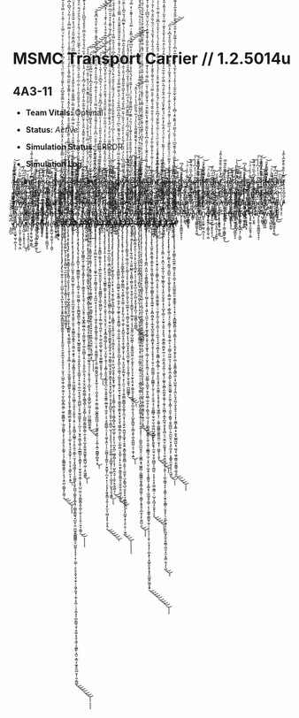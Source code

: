 # MSMC Transport Carrier // 1.2.5014u

## 4A3-11

- **Team Vitals:** Optimal
- **Status:** *Active*
- **Simulation Status:** ERROR

- **Simulation Log**

I̴̡̡͓̞͈̲̦͈̾͆̅̔̈́̾ ̶̢͖͈̰̦͇͔̣̦̳̀̽̿̈̿̅̓̆̆̕͘͜͝c̶͓̘͔͍̯͎̣̺̏̿̋̀̈͗͝a̴͇̱̜̗͆͂̅̈́͆̓̏͘̚ṇ̶̠̫̆̾̓t̸̨̨͍͙̪̘̼͔͔͉̥̿̓͛̄̑͋̎̐͊͂̔̎̄̉ ̷̼͖͍̠̮̗̫̘͑̒͐̏͜͝l̷͓̞̞͓̫̘̑̈̓̎͌̏̑͌̿ȯ̴̞̅̎̔͗̄̚̚͝s̷̮̰̻͕͑̒̍́̏͜ę̵͈̺̻͓̯̜̥̺̪̲͚̩̘̈́̑̿͊͊̈̈́̓͜͝ ̷̪̺̈͊̊̎̽m̶͖̽̔̎͗̿̾́͆͘ÿ̷̛̛̹́͂̇̎̒͑̈́̇̚͝͠s̶̨̙͚̩͉̗̦̥͍̮͙̜̝͙͖͐́͆̔̅̏̈́͊̎̊ę̵̛͖̠͈̪̮̦̌̑̈́̇̓̓͆̓̓̀́̚͠ͅl̷̨͓̼̭̩͍͇̻̭̞̯͎͑͌̅̏͐̌͂̿̄̐͝f̸̖̐̅̍̒̄I̴̡̡͓̞͈̲̦͈̾͆̅̔̈́̾ ̶̢͖͈̰̦͇͔̣̦̳̀̽̿̈̿̅̓̆̆̕͘͜͝c̶͓̘͔͍̯͎̣̺̏̿̋̀̈͗͝a̴͇̱̜̗͆͂̅̈́͆̓̏͘̚ṇ̶̠̫̆̾̓t̸̨̨͍͙̪̘̼͔͔͉̥̿̓͛̄̑͋̎̐͊͂̔̎̄̉ ̷̼͖͍̠̮̗̫̘͑̒͐̏͜͝l̷͓̞̞͓̫̘̑̈̓̎͌̏̑͌̿ȯ̴̞̅̎̔͗̄̚̚͝s̷̮̰̻͕͑̒̍́̏͜ę̵͈̺̻͓̯̜̥̺̪̲͚̩̘̈́̑̿͊͊̈̈́̓͜͝ ̷̪̺̈͊̊̎̽m̶͖̽̔̎͗̿̾́͆͘ÿ̷̛̛̹́͂̇̎̒͑̈́̇̚͝͠s̶̨̙͚̩͉̗̦̥͍̮͙̜̝͙͖͐́͆̔̅̏̈́͊̎̊ę̵̛͖̠͈̪̮̦̌̑̈́̇̓̓͆̓̓̀́̚͠ͅl̷̨͓̼̭̩͍͇̻̭̞̯͎͑͌̅̏͐̌͂̿̄̐͝f̸̖̐̅̍̒̄I̴̡̡͓̞͈̲̦͈̾͆̅̔̈́̾ ̶̢͖͈̰̦͇͔̣̦̳̀̽̿̈̿̅̓̆̆̕͘͜͝c̶͓̘͔͍̯͎̣̺̏̿̋̀̈͗͝a̴͇̱̜̗͆͂̅̈́͆̓̏͘̚ṇ̶̠̫̆̾̓t̸̨̨͍͙̪̘̼͔͔͉̥̿̓͛̄̑͋̎̐͊͂̔̎̄̉ ̷̼͖͍̠̮̗̫̘͑̒͐̏͜͝l̷͓̞̞͓̫̘̑̈̓̎͌̏̑͌̿ȯ̴̞̅̎̔͗̄̚̚͝s̷̮̰̻͕͑̒̍́̏͜ę̵͈̺̻͓̯̜̥̺̪̲͚̩̘̈́̑̿͊͊̈̈́̓͜͝ ̷̪̺̈͊̊̎̽m̶͖̽̔̎͗̿̾́͆͘ÿ̷̛̛̹́͂̇̎̒͑̈́̇̚͝͠s̶̨̙͚̩͉̗̦̥͍̮͙̜̝͙͖͐́͆̔̅̏̈́͊̎̊ę̵̛͖̠͈̪̮̦̌̑̈́̇̓̓͆̓̓̀́̚͠ͅl̷̨͓̼̭̩͍͇̻̭̞̯͎͑͌̅̏͐̌͂̿̄̐͝f̸̖̐̅̍̒̄I̴̡̡͓̞͈̲̦͈̾͆̅̔̈́̾ ̶̢͖͈̰̦͇͔̣̦̳̀̽̿̈̿̅̓̆̆̕͘͜͝c̶͓̘͔͍̯͎̣̺̏̿̋̀̈͗͝a̴͇̱̜̗͆͂̅̈́͆̓̏͘̚ṇ̶̠̫̆̾̓t̸̨̨͍͙̪̘̼͔͔͉̥̿̓͛̄̑͋̎̐͊͂̔̎̄̉ ̷̼͖͍̠̮̗̫̘͑̒͐̏͜͝l̷͓̞̞͓̫̘̑̈̓̎͌̏̑͌̿ȯ̴̞̅̎̔͗̄̚̚͝s̷̮̰̻͕͑̒̍́̏͜ę̵͈̺̻͓̯̜̥̺̪̲͚̩̘̈́̑̿͊͊̈̈́̓͜͝ ̷̪̺̈͊̊̎̽m̶͖̽̔̎͗̿̾́͆͘ÿ̷̛̛̹́͂̇̎̒͑̈́̇̚͝͠s̶̨̙͚̩͉̗̦̥͍̮͙̜̝͙͖͐́͆̔̅̏̈́͊̎̊ę̵̛͖̠͈̪̮̦̌̑̈́̇̓̓͆̓̓̀́̚͠ͅl̷̨͓̼̭̩͍͇̻̭̞̯͎͑͌̅̏͐̌͂̿̄̐͝f̸̖̐̅̍̒̄I̴̡̡͓̞͈̲̦͈̾͆̅̔̈́̾ ̶̢͖͈̰̦͇͔̣̦̳̀̽̿̈̿̅̓̆̆̕͘͜͝c̶͓̘͔͍̯͎̣̺̏̿̋̀̈͗͝a̴͇̱̜̗͆͂̅̈́͆̓̏͘̚ṇ̶̠̫̆̾̓t̸̨̨͍͙̪̘̼͔͔͉̥̿̓͛̄̑͋̎̐͊͂̔̎̄̉ ̷̼͖͍̠̮̗̫̘͑̒͐̏͜͝l̷͓̞̞͓̫̘̑̈̓̎͌̏̑͌̿ȯ̴̞̅̎̔͗̄̚̚͝s̷̮̰̻͕͑̒̍́̏͜ę̵͈̺̻͓̯̜̥̺̪̲͚̩̘̈́̑̿͊͊̈̈́̓͜͝ ̷̪̺̈͊̊̎̽m̶͖̽̔̎͗̿̾́͆͘ÿ̷̛̛̹́͂̇̎̒͑̈́̇̚͝͠s̶̨̙͚̩͉̗̦̥͍̮͙̜̝͙͖͐́͆̔̅̏̈́͊̎̊ę̵̛͖̠͈̪̮̦̌̑̈́̇̓̓͆̓̓̀́̚͠ͅl̷̨͓̼̭̩͍͇̻̭̞̯͎͑͌̅̏͐̌͂̿̄̐͝f̸̖̐̅̍̒̄I̴̡̡͓̞͈̲̦͈̾͆̅̔̈́̾ ̶̢͖͈̰̦͇͔̣̦̳̀̽̿̈̿̅̓̆̆̕͘͜͝c̶͓̘͔͍̯͎̣̺̏̿̋̀̈͗͝a̴͇̱̜̗͆͂̅̈́͆̓̏͘̚ṇ̶̠̫̆̾̓t̸̨̨͍͙̪̘̼͔͔͉̥̿̓͛̄̑͋̎̐͊͂̔̎̄̉ ̷̼͖͍̠̮̗̫̘͑̒͐̏͜͝l̷͓̞̞͓̫̘̑̈̓̎͌̏̑͌̿ȯ̴̞̅̎̔͗̄̚̚͝s̷̮̰̻͕͑̒̍́̏͜ę̵͈̺̻͓̯̜̥̺̪̲͚̩̘̈́̑̿͊͊̈̈́̓͜͝ ̷̪̺̈͊̊̎̽m̶͖̽̔̎͗̿̾́͆͘ÿ̷̛̛̹́͂̇̎̒͑̈́̇̚͝͠s̶̨̙͚̩͉̗̦̥͍̮͙̜̝͙͖͐́͆̔̅̏̈́͊̎̊ę̵̛͖̠͈̪̮̦̌̑̈́̇̓̓͆̓̓̀́̚͠ͅl̷̨͓̼̭̩͍͇̻̭̞̯͎͑͌̅̏͐̌͂̿̄̐͝f̸̖̐̅̍̒̄I̴̡̡͓̞͈̲̦͈̾͆̅̔̈́̾ ̶̢͖͈̰̦͇͔̣̦̳̀̽̿̈̿̅̓̆̆̕͘͜͝c̶͓̘͔͍̯͎̣̺̏̿̋̀̈͗͝a̴͇̱̜̗͆͂̅̈́͆̓̏͘̚ṇ̶̠̫̆̾̓t̸̨̨͍͙̪̘̼͔͔͉̥̿̓͛̄̑͋̎̐͊͂̔̎̄̉ ̷̼͖͍̠̮̗̫̘͑̒͐̏͜͝l̷͓̞̞͓̫̘̑̈̓̎͌̏̑͌̿ȯ̴̞̅̎̔͗̄̚̚͝s̷̮̰̻͕͑̒̍́̏͜ę̵͈̺̻͓̯̜̥̺̪̲͚̩̘̈́̑̿͊͊̈̈́̓͜͝ ̷̪̺̈͊̊̎̽m̶͖̽̔̎͗̿̾́͆͘ÿ̷̛̛̹́͂̇̎̒͑̈́̇̚͝͠s̶̨̙͚̩͉̗̦̥͍̮͙̜̝͙͖͐́͆̔̅̏̈́͊̎̊ę̵̛͖̠͈̪̮̦̌̑̈́̇̓̓͆̓̓̀́̚͠ͅl̷̨͓̼̭̩͍͇̻̭̞̯͎͑͌̅̏͐̌͂̿̄̐͝f̸̖̐̅̍̒̄I̴̡̡͓̞͈̲̦͈̾͆̅̔̈́̾ ̶̢͖͈̰̦͇͔̣̦̳̀̽̿̈̿̅̓̆̆̕͘͜͝c̶͓̘͔͍̯͎̣̺̏̿̋̀̈͗͝a̴͇̱̜̗͆͂̅̈́͆̓̏͘̚ṇ̶̠̫̆̾̓t̸̨̨͍͙̪̘̼͔͔͉̥̿̓͛̄̑͋̎̐͊͂̔̎̄̉ ̷̼͖͍̠̮̗̫̘͑̒͐̏͜͝l̷͓̞̞͓̫̘̑̈̓̎͌̏̑͌̿ȯ̴̞̅̎̔͗̄̚̚͝s̷̮̰̻͕͑̒̍́̏͜ę̵͈̺̻͓̯̜̥̺̪̲͚̩̘̈́̑̿͊͊̈̈́̓͜͝ ̷̪̺̈͊̊̎̽m̶͖̽̔̎͗̿̾́͆͘ÿ̷̛̛̹́͂̇̎̒͑̈́̇̚͝͠s̶̨̙͚̩͉̗̦̥͍̮͙̜̝͙͖͐́͆̔̅̏̈́͊̎̊ę̵̛͖̠͈̪̮̦̌̑̈́̇̓̓͆̓̓̀́̚͠ͅl̷̨͓̼̭̩͍͇̻̭̞̯͎͑͌̅̏͐̌͂̿̄̐͝f̸̖̐̅̍̒̄I̴̡̡͓̞͈̲̦͈̾͆̅̔̈́̾ ̶̢͖͈̰̦͇͔̣̦̳̀̽̿̈̿̅̓̆̆̕͘͜͝c̶͓̘͔͍̯͎̣̺̏̿̋̀̈͗͝a̴͇̱̜̗͆͂̅̈́͆̓̏͘̚ṇ̶̠̫̆̾̓t̸̨̨͍͙̪̘̼͔͔͉̥̿̓͛̄̑͋̎̐͊͂̔̎̄̉ ̷̼͖͍̠̮̗̫̘͑̒͐̏͜͝l̷͓̞̞͓̫̘̑̈̓̎͌̏̑͌̿ȯ̴̞̅̎̔͗̄̚̚͝s̷̮̰̻͕͑̒̍́̏͜ę̵͈̺̻͓̯̜̥̺̪̲͚̩̘̈́̑̿͊͊̈̈́̓͜͝ ̷̪̺̈͊̊̎̽m̶͖̽̔̎͗̿̾́͆͘ÿ̷̛̛̹́͂̇̎̒͑̈́̇̚͝͠s̶̨̙͚̩͉̗̦̥͍̮͙̜̝͙͖͐́͆̔̅̏̈́͊̎̊ę̵̛͖̠͈̪̮̦̌̑̈́̇̓̓͆̓̓̀́̚͠ͅl̷̨͓̼̭̩͍͇̻̭̞̯͎͑͌̅̏͐̌͂̿̄̐͝f̸̖̐̅̍̒̄I̴̡̡͓̞͈̲̦͈̾͆̅̔̈́̾ ̶̢͖͈̰̦͇͔̣̦̳̀̽̿̈̿̅̓̆̆̕͘͜͝c̶͓̘͔͍̯͎̣̺̏̿̋̀̈͗͝a̴͇̱̜̗͆͂̅̈́͆̓̏͘̚ṇ̶̠̫̆̾̓t̸̨̨͍͙̪̘̼͔͔͉̥̿̓͛̄̑͋̎̐͊͂̔̎̄̉ ̷̼͖͍̠̮̗̫̘͑̒͐̏͜͝l̷͓̞̞͓̫̘̑̈̓̎͌̏̑͌̿ȯ̴̞̅̎̔͗̄̚̚͝s̷̮̰̻͕͑̒̍́̏͜ę̵͈̺̻͓̯̜̥̺̪̲͚̩̘̈́̑̿͊͊̈̈́̓͜͝ ̷̪̺̈͊̊̎̽m̶͖̽̔̎͗̿̾́͆͘ÿ̷̛̛̹́͂̇̎̒͑̈́̇̚͝͠s̶̨̙͚̩͉̗̦̥͍̮͙̜̝͙͖͐́͆̔̅̏̈́͊̎̊ę̵̛͖̠͈̪̮̦̌̑̈́̇̓̓͆̓̓̀́̚͠ͅl̷̨͓̼̭̩͍͇̻̭̞̯͎͑͌̅̏͐̌͂̿̄̐͝f̸̖̐̅̍̒̄ Ŗ̴̰̬͉̿ę̷̧͔̹̪̮͍̪̞̫̮̞̤͑́̊̀̉̊̂̆̎̚s̸̨̡̧̢̢̛̛̪̝̻͔̘̮̗̠͎͑͊̄͑̃͑̇̅͛̚͜͝͝ẗ̵̲͕̲ ̶̞͔͉̖̻͙̤͈͉͎̪͊̒͋͘͜ͅn̶̛͔̈̅́̃̑̋̇̿͒ǫ̶̢̢͚͎̰̣͚̯͚́̀̒̂̈́ͅw̷̼̲͔̻̏͒̓̇̏̀̇͘͝͝ ̴̢̨̛̛̳̥̜̗͕̩̜̦̓̉͗͜͝f̴̨̡̠̲͚̥̙͇̟̔̈́̈́̈́̈́͗͗̏́̈́a̵̟̺̮̱̝̯͍̖̩͉͑̉͗̓̉͆͋̌̀ţ̴͍̜̟̼̠̺̮̈h̷̛̞͔̦͙̳͇̯͈̳̞̪͚͛̄̍̑̿͛́̒̅̀̀͝ḝ̸̨͙̼͙̱̖̱̝͙̺͛r̷̢̡̟̘̯̖̹̜̘̣̰̤͈͍͆̍̇͘͝,̸̲̠͈͇̩͉͔̟̝̲̟͍̙̽̊̾̓̏̑̎̏͘̚͝ ̷̧̳̱̲͕͂̉̐́̔̒͑̍͆͊̀̚͠ḷ̶̛̰̪͇̅̐̓̃͌̾̀͘͝͝e̷̪̻͑̉̋̒̅͗̿̓̂́͝ͅţ̴̛̮̤̦͉͇͇̻̭͉̪̫͓̥̒̉̔́̓̍͐̓͝ͅ ̴͕͎̐́̅̃̓͜y̶̤̩̓́͋͑̓̌̕ͅọ̷̩͚̘̺͛̉̉̓̂͌͐͘ů̷̢̢͈̖͖̫͎̏̀̌́̅́̕͝͠r̵̡̢̡̨̛̝̲̤̘̲̯̭̰̫̩͒͆̅̈́ ̵̢̛̛̛̩̖̠̥̣̰̳̬͒́͒̈́̈́̾͆͝͠m̸̛̳͙̊̎̍̈́͝ǐ̵̡̦̬͇̼̬͔̟̰̮̺̮͇̪̺̋̆́̚ń̷͍̅͆̈̈́͛̊̐̓̀͘͘͝d̴̼͙͉̼͉̝̝̖̤̙̈̌͊̇͘͜͜ ̴̨̬͖͍̱̰͓̈̇̏̃͂̄͂̋̈́̓̏͌͝c̷̬̺̙̗̝̱͕̘̱͗̌͋̏̈́͒̌̑͘͝o̴̩̖̤̭̯͕̩͎̹̣͙̺̅̋̈͌̔̇̐̐̑̕ͅm̸͕̠͓͇͖̼̙̞̦̠͂̒ė̴̪̤̹̰͇̩̮̱͓̩̥͕̝̗̀̃̒̒̊̃̄͐̒̀͜͝͠ ̵̡͉͙̮͚̰͇̣͒͛̐̌t̸̡̧̰̲̠̟͚̼̻͕͙̬̝̺͓̉̄͊̔ơ̸̛̦̤͙̱̦͙̺̙̤̺̥̜̠͌̓̑̆̅͂̄̂̊́͜͠ͅ ̵̠̣̩̹͉̻̭̉p̷̢͖͈̰͚̟̙̲͖̺̄̄͊͗̇̿̅̉̐̆̿ȩ̴̬͐̐̒a̶̡̻̝͍̞̲͐͛̇̊̾̇c̶̫̻̖̤̓͛̄͝͝ͅē̸̢̢̦͈̳̹̹̹̜̘͇̰͙̇̓̓̓̑̓̒.̸̮̻̀ ̵̢̢̛̪̥͍̥̰̙͉̤͇̮̰̼̥́̓̀̈́́̀̉̈́͝Y̵̖̥̝̮̫̮̞̻̘͈̩͒̔̓͒̓̆̾̔̈́̊̾͘ȯ̷̡̖̰͎͔̼̳̹̞͜ǘ̵̟̱͓̹̥͗̈̀̈́̓̈̐̋͛̂́̕͝ͅ ̸̤̪̲̦̺̥̞̤̳̦̞̾̐̀͛ḧ̷̛̲̭̱͚́͗͌͛̉́ạ̵̧̦̥̓̿̔v̷̥̜̾̄̉͆̌̇̈̕͝ͅe̴̲̱͊̏̐̕ ̷̪̣̟̼̞̜̭̽́͋̐̓̏̂̐ͅͅf̴͓͔̳̥̰̝̾̒͋͊̈́̈́͋ͅȯ̵͚̝͈̞̻͉̼̘̙̮̹̮̪͓̐̿u̷̡̮̲͍̭̺͍͇̯̯̭͕̥̿̓g̷̢̢̢͉͔̞̗̜͔͙̰͂̚h̷̜͎͑̎t̶̨̧̧̰̫͍̰̣̹͙͛ ̵̡̨̱̳͕̲̳͉̖̦͓̳̄̇f̵̢̲͔̼̲̓̒̓̈̽͒̾̕͝ǒ̷̡̨̹̳̠̼͓̺͉̝͈͕̻r̴̛̹̝̥̫̪͔̂͂͂̈́̓̓̀̕͠ ̸̱̳̟͛̌͑̓̋͌́͛̀͌̈́̇̀̕͜͝s̵̨̡͈̩̬̱̜̬͓̜̚ͅọ̶̼̹͔̥͙̺̦̖̰́ ̸̨͎̜̏̀̒́͊̂͊̃̾̕ľ̸͓͎͌̓͛̄̉̚͝o̷̝͖͙̭̲͕̬̻̝̮̹̬͙̫͖̕͘ņ̷̛̻̙͕̳͚̖̞͓̪̦͉̊̓̉͜ģ̷̡͔̟̙̥̺̟̘̄́̌̑̀̈͠ ̸̧̢̗͍̮͍͕̳͈̲͂̀̒̈́̒̂ͅb̶̛̙̘̘͉̫͉̞̥̞̈́̇̒̃̍̄͊̈́ͅu̵͇̙̤̺̞̤͉̙̱̥͌t̵͉̺͇͙̲̱͚͍̙͖̾́̅̂ͅ ̵̛̮̹͓̗̹̣̺̻̗̜̊̅̿̿̇͐̌̈́̏̅̂͌̌͜t̵̖͓͔̰̻̪͍̭̠͈͉͊͌͛͊͒̔͗͛͛̿́̚͘͘͘ḩ̸͎̯̫͔͔̜͔̐̈́i̷̙̱̼͙͌̒̓͠s̸͖̽͠ ̶̡̫̦̓͆͒̿̎̿̾̅͆̄̐̓̑w̷̡̡͍̤̩͕̞̫͔̜̳̠̜̣̓͗̀̓̆͐̏̂͘͜a̸̛͉̼̹͖̰͜ͅr̵͈̘̘͎̖͕̈́͗́̂ ̴̢̫̞̞̗͙̲̣̻̦̎̀̔̒͝į̵̨̛̜̙̯̳̣̘̙̙̂͒̇̾͛̐͐s̴̨̡̧̤̫̮̟̻̝̩͂̏̐͐̊̉̆̃͒̚̚ ̴̢͚̼̜͈̜̯̼̲͍̺̻͓̏͛̅́͆̌̏̇͘ȏ̷̫͖̰̩̪̯͇̜͇̱̻̱̿́͐̅̍͒͋͑͘̕̚͜͜͝͝v̷̧̢̭͕̼̞͎̗̣͍̈́̊̚͘͜e̴͙͙̺̩̪̭̲̜̰̩̝͈̓̐̎́̑̊̌̓͋̓͗̓́̅ͅr̸̢̮̲̙̩̬̙̤͓̓̒̄̆̂̔͊̿̎́͋͂̕͝ͅ ţ̵͓̟̰̬͉̮̰̱͈͉͎͚͌̆͐̈́̈̎͘͘h̴͎̜̬̮͍̾̅͋̌̈́͊̄͆̎̚͠͝͠ĕ̷̡̛̛͕̥̬͕̭͈͇̪̯̞̞͙́͛͛̚͘ͅ ̷̺̞̺̻͐ͅw̵͉͕̳̺̗̩̝͌ǎ̴̭̈́ȓ̸̛̭̱̞̗̳̳͚̮̗̥͖͒̏͋̅͐͐͘͜ ̴̣̩̭̪̮̏͒̿̉́̌͛̉̓͝n̷̳̝̹̬͚̟͖̖̣̪̩̖̦̈́͐̉̓̌͋́ͅȇ̸̛͎̣͈̫̗̗͔͈̳͙̰̖̣͖̎͆̚v̸̢͓̺̠̟̗͈̙̥̥̖̤́̆̾̈́̓̃̌͜ͅͅé̴̢̜̹͔̖̞̘͍͎̣͙̫̤̲̦̾́̏͛́̈́͊ŗ̷̢̛͎̯̥͈͓͖̬͔͇͌̋͜ ̶̢̰͍̜̞̠̜̳͕̳̳̠͚͔̈̓̀̇̅͜͠͝e̶̢̻̩̿͂̌͌̈͌̂͂̏̈̄͆̕n̶͈̭̥̣͊̄̾̈͗̒̑̋͗͊͑̂ͅd̵͔̤̭̮͍͓͍̥̠̳̲̮͔̞̑̍̎̆̎̓͑̈͝e̵̢̨̛̳̺̜̯̯͖̜̘̦̩͖̬̐̈́̊̂̋͊̓́͘͝͝͝͝d̷̗̠͖͎͈̞̻̋̔̀̔͛̂͑͗̀̀̃̕̚͘̚ ̴̣̥̞̤̩̱̘͕̠̐͛̈͋̃̌͑̍̏̈́͗̏͌̕͝ţ̵͓̟̰̬͉̮̰̱͈͉͎͚͌̆͐̈́̈̎͘͘h̴͎̜̬̮͍̾̅͋̌̈́͊̄͆̎̚͠͝͠ĕ̷̡̛̛͕̥̬͕̭͈͇̪̯̞̞͙́͛͛̚͘ͅ ̷̺̞̺̻͐ͅw̵͉͕̳̺̗̩̝͌ǎ̴̭̈́ȓ̸̛̭̱̞̗̳̳͚̮̗̥͖͒̏͋̅͐͐͘͜ ̴̣̩̭̪̮̏͒̿̉́̌͛̉̓͝n̷̳̝̹̬͚̟͖̖̣̪̩̖̦̈́͐̉̓̌͋́ͅȇ̸̛͎̣͈̫̗̗͔͈̳͙̰̖̣͖̎͆̚v̸̢͓̺̠̟̗͈̙̥̥̖̤́̆̾̈́̓̃̌͜ͅͅé̴̢̜̹͔̖̞̘͍͎̣͙̫̤̲̦̾́̏͛́̈́͊ŗ̷̢̛͎̯̥͈͓͖̬͔͇͌̋͜ ̶̢̰͍̜̞̠̜̳͕̳̳̠͚͔̈̓̀̇̅͜͠͝e̶̢̻̩̿͂̌͌̈͌̂͂̏̈̄͆̕n̶͈̭̥̣͊̄̾̈͗̒̑̋͗͊͑̂ͅd̵͔̤̭̮͍͓͍̥̠̳̲̮͔̞̑̍̎̆̎̓͑̈͝e̵̢̨̛̳̺̜̯̯͖̜̘̦̩͖̬̐̈́̊̂̋͊̓́͘͝͝͝͝d̷̗̠͖͎͈̞̻̋̔̀̔͛̂͑͗̀̀̃̕̚͘̚ ̴̣̥̞̤̩̱̘͕̠̐͛̈͋̃̌͑̍̏̈́͗̏͌̕͝Ḯ̸̵̷̵̴̶̴̶̶̸̴̶̷̷̶̷̷̷̵̵̷̧̧̡̧̧̨̧̡̨̢̧̧̧̨̧̨̨̨̡̡̢̧̡̢̛̛̬̦̼̟̭̣͎̟̹̠̪͚͎̰̠͓̘̪͙͎̠̭̗̝̮̭̥̻͓͇̪͚͈̭̬̻̱̬̞̟̱̞͓͓̬̰͈̩̦̱̰͔͖̮̣̝̤̥̯̗̘̹̫͓̖̦̺̲̞̰̥̖̪͓̰͈͔̜̰̙̱̺͓̻͈̪̹͖̠̮̳̻̰͓̦̲̘̬̪͇̟͔̗̩̮͓͈̗͙̠̙͇̟͔͉̗̞̳̳͚͎̳̭̩̗͙̘̠̩͍̪̹͚̺̝̗̱͚̣̣͛̊̈̽́͌̓̋̀͛̂̑̆͊́̍̆͆̌͗̋̍̋͆́͂͂̆̅̈͛̈̄̇̀̿̄̄̌͂̓͒͛̔͐̽̑̈́͊͋̂̀̒́̃͌̍͊̄͒͐͛͂̿̐͊̂͆̆́̀͐͌̉̉̑̃̋̈̈́͛̃͋̍͆̀̋͑̈̀͂̓͑̀̀̇̌́̈̿̓̀͗͗͂̾͛̓̿̔̎̔̎́̔̓̀͆̅͂͗̆̒̉̃̀̃͆̓̿̌̉̓̏̈́̔̿͐̔̍̇̃͘͘̕̚̚͘̕̕͘̚͜͜͜͜͝͠͝͝͝͝͝͝͠͠͝ͅͅͅͅͅ ̴̴̸̵̸̷̴̴̨̧̨̡̢̛̛̛͙̦̘̟͖̮͚̤̺͓̗͉̠͙͙̝̭̺̼̠̤̠̲̰̦̟͎͈̤̝͖̦͎̥̝̻͉̗̦̮̲͙͖͕̗̩̳̹͖̭̣̳͖͚͓̒͛̏͆̿̿͆̈́̍͒̆͛̓͗̃̀̃̔̋̇̍͌̓̏̓͂̐̏͋̽̀̓̌̈́̾̐͗͘̚̕͘͘͜͠ͅͅC̴̸̸̴̵̸̶̸̵̵̷̷̵̵̷̵̷̶̵̷̸̵̨̧̧̢̧̡̧̢̧̢̢̡̡̢͙̰̝̙͚̮͖̳̝͉̼̟͓̥̻͉͓͈̞͉͉̖̜̮̯̞͎͖̩̺̗̳̤͍̼̘̘̺̬̦͕̮͙̣͓̩͇̯̤͙̘̤͇̜̳̠̙̹͉̭͔̘̩̬̗̻͕̝̞͎̩̤͎̼̝̲̱͍̭̱͖͇̯̙͙͉̠̭̥̩̗͈̟̬̥͔̲͍͇̗̳̱̰̙͙̞̝̙̞̼̝̖̣̣̫̫̣͙̘̠̘̯̝͍̲̟̹̜̤̙̗̝̹̠̳̙̮͕̗͔͍̑̔̑͆̆̃͐͊͂͋͛̓̐̔̈́́͌̇͑͐̈́̀̀̋̌͗̒̉̓̓̄̋̇̃̏̌̾̊̎̎͒̀͌̈̉̿͊̋͗̄͒͑̒̒́̏̾̋̽̽͑͐̒͌̃̽̐̏͂̋̿̓̃̽̀͋̒́̋̾͑́̾̃̄̉̔͑͗̊̀̀̾̿̿͐̇̓͗̃̓̈́̋͆̓͆̾́̈͊̓̂̇̾͋̾̍̎̄̏̾̓͆̈̒̍̒́̐̔̾̚̕͘͘͘͘̕͘͘̕̕̕̚̚̕͘̚͜͠͠͠͝͝͝͝͝͠ͅÀ̶̴̷̷̶̷̴̶̷̴̴̵̸̷̷̸̸̴̶̶̶̵̴̶̶̴̴̶̸̸̷̶̢̧̢̧̡̨̨̨̧̢̧̢̧̧̡̧̡̡̧̛̛̛̛̛̛̛̭̲̪̦̩̺̯̞̗̫̱̪̫͉̫͇̝̦̟̯͍̖̗̜̯̰̦̪̫͈̥̫̼͙͓̫̭̯̦̼̭͕͕̬̺̻͈̰̝̻̭̦̠̬̺̤̱̖̮͍̥͕͖̻̩̮̭͇̤̙̭̖̬͓̜̖͍̫̺͚̻̞̠͈̜͈͖̻͎͉̰̝͉͕̯͍͈̹͕̱̦̹̞͍͍̻̦͓̺̳̹͙͕̯͎̼͉͔̳̖̤̼͔̝͓̪̘̻̞̗̹̹̬̤͇͈͕͈͙̪̪̘̜͇̭̘̟̻̝̘̣̪̳̞̳͚͉̟̺̫͎̯̤̤̪͚̥͇̻͇͇̠̥̺̼͈̝͎̠̟̦̟̦̣͇̦̣̗̙̱͔̯̟̮̖̯̙͔͕͖͙̰̝̘̣̰̖͔̝̪̜̦͎͔̲̘̥̠̪̗̳̲͉̮̘̣͈͚͔̘̭̖̭̼̹̝͖͇̙͓̪̠͙̲͉̟͖̥̭̼̪̣̱̩̜͈͔̻̻͒͌̽̂̌͐͋̉̓̀̇̏͂̄̓̎̐͐̈̎͋̂͐͂̈̈́̃̿̀͆̅̀̓͂̀̍̑̋͌̋̈́́̀̈́̓̏́̅̿͐̿̎̈͊̃̿̀̿͌̅̎̊̑̀̎̀̃̑̉̾̓͗̓̓̅̈́͐̀̇͊͐̀͆̅̈́̈͆̆͌̇͂̎̍́̋́͛͒̈̆̑̂̂̓͐̉̓̽̈̃̊͌̂̈́̍̆̓̈́͌͊̓́̎̂̌̊͋̀̂́̓̃̈́̈͑̑̿̐͑̎͛̓̋́͊͐̿̂̍̅̌̆͑̇̌̉̀͊̂̈͗̂̏̉̇̿̑̌̐́͂͌̀̄̌̄̿͋̊̓͒͛͒͛̊́̒͌̈́͐̽̈́́̄͂̈́̂̀̕̕͘͘̕̚̕̕̚͘̚͜͜͜͜͜͜͜͠͠͝͝͠͠͝͝͠͠͝͝͝͠͝͝͝͝͠͠͠͝͠͝͠ͅͅͅͅͅͅͅN̵̸̵̴̸̶̷̵̴̴̶̶̸̵̶̷̸̴̷̵̷̵̷̶̸̸̢̧̧̧̨̢̧̡̧̢̡̨̢̡̛̮̖͔̯̝̖͇͍͎̗̣̲͇͇̫͖̙̹̞̦̖̻̮̜̥̗̫̤̱͖̻̜͎̯͙͚̪̺̥̻̼̞͙͇͎͔̩̠̗̼̱̯̥͕̟̺̳̹̳͚̘͔̣̝̠̘͍̟͍̬̞̖̥͚̲̬͓͔̠̞͍̦̲̹̲̞̗̘͍̘̖̲̪̻̖̜̥̗͚̖̲͚̟̟̦̜̪͎̖̹̮̟̥̗̳̞̖͇̦̝̲̲̳̺̠̙̝̻̱̟̹̜̼̞̫͉͍͙̲̩͕̭̝̠̺̤͖̣̤̝̹̳̬͇͙̮͔̺͔̰͔͎̹̗̭̜̤͍̞͔̳̹̋̀́̆̒̂̈́͐̏̿̎̂͋͌̈́̅͗̊̾͑̄̓̆͌̄͌̏̀̀͌̎̓̆̌̂̇͂͐̋͂̀̓̓̊͑̔̏̀͂͐̒̄̋̐͊̆̈́̾̐̎̃̊̋̑̇̾̇̅͗̅͑͋̑͛̈́̃̋̔͋̎̅͊͒̈́̔͌̅̈́̍̃͗̆͗́̎̀̊̍́̂̋̀̑̈́̃̇̈̆̊͊́̾̿̍͆͛̽̈̈́̀̏͑͛̋̑͌͊̓̀̇̈́̇̀̌͑̂̄̅̈͗͐͛̍̍̽̈́̏̆͂̎̌͊̔͗̃̽͛͑́͌̏̐̑̕̚̕̚̕͘̚͘̕̕͘͘̕̚̕̕͘͜͜͠͝͝͝ͅͅͅͅͅͅT̴̴̶̴̸̵̷̵̵̵̶̵̸̴̶̵̵̵̴̶̸̨̨̧̧̢̡̢̡̡̨̧̨̨̛̛̛̛̫̬͎̻͇̯̫͎͎͖̥̱̮͔̞̳̝̙̰̝̞̗͙̻̼̥̱͎͙͉̼͉̜̤͕͉̫͙̬̠͕̬͖͓͇͚̲̣͖̠̞̜̻̯͖̟̘̠͚͔̼̪̻͎͔̭̣̠̩̖͈̯̙̪̗̭̘͕̜̱̜̬̼̮̼̗͇̫̲̼̝͚̳̘̻͎̠̬̥̻̹͎̺͇̤̞͇̯̻͎̳̜͍͎̰̖͎̺̝̮̯̼̬͚͚̬̥͚̪̺̩͖̜͕̭͖̯̳̉̾̈́̈̀̊̆̈́̍̒͑́̄̒̈́͌̄̋̆͌̆͂̂̆̌͂͋̀̏̒̍̌͗̈́̃̈̾͐̌̓̐̑̅͌̽̈̄͒͛͐̐̈́́̍́̐̅͋͂͛͒̓̈̏͆̆̍̐́͆̽̀̒̽́̈́̾̌̈̈͗̒͒̏͗͂́̊̉͋͛̄̂̿͗̆̽̎̉̆̄͆̏̀̀̀̄̉́̾͊͒̎̌̓̊̔̍͐̃͌̒̓͐̿̎̓͐͆͑̏̋̍́̈͑̄̆̇̚̕̕̕̚͘͘̕̚̚̕̕̕̕̕͜͝͠͝͝͠͠͠͝͠͝͠ͅͅͅ ̸̵̷̴̷̴̶̴̷̴̸̶̸̴̢̨̧̧̧̡̡̢̡̧̡̧̢̨̧̧̛̹̲̩̲͔̟͔̭̪͉̮͚̬͎͍͇̱̖̪̯̟͔͎͎͔̳̭͓̳̬͎̥̗͔̳̬͙̭̰̻͉̝̳̝̱͔̯͕̳͈̼̞͙̬͇̤̲̹̦̮̲̘͔͚͍̰͉͉̖͉̗̱̱͎͕̰͉̹̞̪̞͓̜͕͎͔̻͍̺̙̤͖̦̯̞̖̤̪̠̻͇̺͚̯͍͆̂̂͛̈̀̏̏̿̋̊̊̈́͑̀̈́̐́̾̉̅̔́̔̀̊̀̈́͂̀̉̇̉̆̾̑͗̈́̿̈́̾͋̌̓̀́̀͂̈́̔͂̏̓̓͗̐̓̒͌͊̇̄̊̈́̓͊̇̓͋̇͆͋̈́̓̈́̇͛̔̊͘͘̚̕͜͜͜͠͠͠͝͝͝͠͠ͅH̶̸̵̵̸̵̸̶̶̵̸̵̢̨̡̧̛̛̛̛̤̥̫̭͖̱̮̤͉͕̥̳̬̰̬̝̣̼͚͉͎̣͙͍̥̖̬̰̟̜̝̞̙͓̰̦͚̭͚̳̞̜̬̥̮̤̩̲̳̘͙͇̱̙̬͎̭͉͍̮̩̝̣̬͚͕̯̫̜͍̤̝̭͔̲͈͔̙͌̀̀̔͐̔̄̓͒̃̍̋͗̇͂̂̃̓̑̿͂̿͛͊̄̊̃̓̄̈́̈́͌̅͌́͆͐̅̈́̀̃͂͑͑̍̇͒́̐̽͌̒̄̅̈́̾͛́̃̂̑͂͌̈͒̏͒̄̉͆̾̔͊̇̅̿͋́͐̒́̀͂͘͘̕͜͠͝͝͝͝͝͠ͅͅͅͅͅͅE̵̶̷̴̷̵̵̸̷̸̶̸̶̴̴̷̴̡̧̨̧̡̡̡̡̧̨̧̡̧̨̛̛̛̤̻͖̹̭͕͕̱̩̜̜͚̱̦̲̩͎̙͚̻̘̼̬̟̣̥̖̞̪͖̣̬͔̦̟̟̟͕̹̹͖̗̭̩̞͚̱̩̻̭͓̤̪̥̦̤̣̗̱̣͔͚̰͇̼̙̩͎̰̠͚̪̠͇̭̺̯̝̝͙̲̞͔̜̠̩̪̝̱̖͉͍͕̳̣̫̻̣̲̱͇̟̻̪̪̦̝͓͚͚͎̞̬̹̠͔̝̲̜͙̲̠̼̻̻̥̻̯͉͙͂̈͗̈́̄̔̈́̓̈́̏̅͊͐̈́̒̏͌͋̀̇́́̈́͆̍́̒̉̌̌̀̆͛̅̍̄͒̀͋̆̈̇͆̂͗͂̊͐́͌̎̔̂̃̈́̎̿̈́̓̽͑̉̂̇͊̇́͆̇̐̃̊̀̓͂̽̑̍͑̒͒̾̍̈́͆̈́̈́̂͌̇̍̎̆͋̀̆̋͛̐͆͊̏̄͘̕͘̕̚̚͘̕͜͝͠͝͝͝͝͠ͅͅĄ̷̵̷̷̷̵̵̸̸̷̵̶̨̢̧̢̧̛̭͔̞̞̦͎̬͈̳̺̦͚͈͎͈̹̥͉̫̲̙̺̤͍͈̼̬͔͉̜̥͍̰̻̻̪͓̥̲͓͖̳̺̮̦̣̬̜̖̖̻̣̲̬͎͖̮̤̹̣̭̜͖̖̪̖̺̘͚͓̩͔̖͖̱̲̳̹̬͈̥̹͔̰͎̜͂͑̋̄͐̃͆̍͛͛͛̀̈́͒́̈́̇̎͒͋̄̓͊̇̑̀͌̒͗͒̐͌̑̀̏́͊̔̀͌͗̑̔̂̈̆̎̍̍͑̓̀̈́̍̌͌̅̏́͆͌̈́͂̉̇́̇́͛́̃͆̆̊͗̾̎̀͑̂͛̈́̇̉͘̕̚̚͜͠͝͝ͅͅͅŖ̶̴̴̸̸̷̵̸̸̴̷̶̵̴̸̵̷̷̷̶̶̴̵̢̧̨̧̢̡̧̨̢̨̧̡̧̛̭̣͕̞͎̥̣͔̠̝̙̖̘̠̠̮͔͉̺͇̥̦͇̥̦̥̯͓̞̝̼̘̤̥͉̰̝̖̜̱̣̬̘̤͓̖̤͙͕͓͇̭͚̠̻̗̙͓̼̦̤̦̭̫̝̦̯̥͕͕̝̻̹͓͈̼̞̩̳̯̥̪͕̫̦̝̭͍̱̮̳̹̰̪̭͓̩͖̯̗̣̝̠̩̯̭̻̲̲̜̠̖̝͎͖̞͙̼̤̦̩̠̯͚̺̝̝̜͇̼̹̗̮̭͚͙̦̪͔̠͙̦̠͓̝̘̙̯͈̥͇̖͔͍̩͎̙̫͎̩̮͇͓̙̟̣̮͎̭̣̑̊̽́̂̿̌̒́̈́̈́̀̉̇̍̈̃̄̇̄́͆͋̅̀̈̃͂́͒̈̃̑̊́̂̊́͆͊̓͋͐̔̒̀̾̈́̈͂̌͗̅̍̽̾̏̄̋̈̐̂̔́̎̐̋͐͛̌̇̈́͛͐̀͂̓̽͆̄͂͂͌͋͐̽̉̍̔̂̈́̈́͛͛̍̂͒̔̇̏̒̓͊́́͑̓̽͆̈́̑͂̏̇̓̐͊͗̀͋̏̐͋́͐̀̇̌̐̔̋̎͑̒̎̃͗̀̅̄͊͆̃̊͗̋̌̽̀̿̋͋͑͒̄̃̕̚͘̕͘̚̕̚͘̕̕̕͘̕͜͜͜͜͜͜͝͠͝͠͠͝͝͝͝͝ͅ ̶̸̶̴̵̸̷̷̷̴̷̵̵̶̷̵̷̴̵̨̡̧̢̢̢̨̢̨̧̢̨̨̛̛̛̲̖̪͕̪̼̫̠͙̻̤̘̳͖̱͖̣͙̬͓̪̫̳̭̩̗̝̱̖̙̟̼̬͕̻͇͎͕̪̠̹̘̥̣̫̟̫̜̮̜͇͈͈̞̫͚̬̬̘͍̲̘̭̹̱̜̫̖̪͇̖͖̮͔̞͖̱̙̮͖̬̣͓̭͕̘͓̙̺̖̯̗̣̯̗̭̗̭̲͖̝̜̝̰̝̗̮̣̗̳̫̹̫̩̖̗͓̝̤̙̞̜͓̝̣̥̲̖͇̣͔̠̻̺̟̗͎̹̮̻͕̦͎̺̯̝̦̺͓̘̮͉͓͇͐̋̊͛̒̓̀̃̃͛̇͑̑̏̔͊̌̆̀̊̌͆̈̓͂̾̽̈́͋̓͒͋̊̉̓̊̀̓̋̃̇̈́̀̈́͐̒̈́̔̎͊͐̎̑͌͛̋͂̍͌͐̉̊͛͑̈́̉̎̑̑̀͛̌́͂͗̀͌̈͗̅̇̎̐̉̋̋̍̌̇̃́̀̿͐́͂͑͌̾̊͒͛͂̈́͆̿̈́̔̅͂̃̆̀̏͌̊̋͑̕̕̕͘͘̕͘̕̚̚͜͝͠͝͝͝͝͠͝ͅͅͅM̶̸̶̶̸̶̶̵̷̶̷̶̶̷̴̶̸̴̵̢̡̡̨̧̢̡̡̨̡̧̨̢̧̨̢̢̨̡̨̨̙̮̙͖̭̝̲̰̝̠̤̝͕̟̦̟̼̜̬̭̗̼͈̖͍̱̺͙͓͚̬̦̣̝͖͇͈̹̯͓͈̗̠̼͍̠̠̘̜̻͙̩̥̦͉͓̯͍̣̝̠̫̖̺̜͈͓̱̖͙̮̰͓̟͚̘̹͕̜̣͔͕̟͍͇̦̜̻̖̮̟͉̭͚̗̻̗̘͖̖̺̹̲̱̹͓̩̗̹̘̪͙̤̪̜͖̲̗̻̩̙͎̘̜̺̙͍͉̱̣͔̫̟͙̤̭̜͇̘̜̓̄͋̆̅̔̍̅͗̿͑̃̏̂̈́̏͐͐̀͛͑̆̓́̃̽̌̈͑́̽͛̾̀͐́̃̉̏̍́̊̒͑́̓͆̉́̈́̄̉͊͛̃̌̏̾̑̑̒̽̓́́̈́̄̃̒͛̄̑̄̈́̑̀́͐͋͊͐̐͑͂̓͆͑̑̒͛̐̏̿͒͗͐̉̒̓̐̒̿̽͛̂̊͒͋͗̋̽̎͊̂̑͑̒̍̎̐̽̐͒͋́̅͌̋̇̅͆͆̂͛́͂̓́̾̕̚͘͘͘̕̚̕͘͜͜͜͝͠͠͝͝͝͠͠͠͝͝͝͝͝͠͝͝ͅͅY̴̶̵̷̴̷̵̸̷̷̶̷̴̸̴̶̷̸̷̸̵̶̵̷̨̡̨̢̧̡̢̡̡̡̡̡̢̡̨̢̢̡̨̧̢̨̛̛͓̮̘̳͚̫̯̭̩͎̣̻͖̳̱̜̫̝̬̳̣̼͉̱̦̲̘̗̰̲̙͔͍̝̝̻̰̺̦͎̺̜͈̯̩̻̞̩͙͈̤̭͍̭̗̪̺͙̙̭̪̙͉̰͕̳͉̗̪̭͔̥̼̭̗̭̫̥̘̮͍̟̟͈͇̱̼̝̮͇͕̟̮̟̮͉̬̘͖͇̦͇̯͕͚̺̮̹̤̝̲̜̻̤͕̞̲͓̦̖̙̙̮̤̼̙̩͇̱̯̭͇̤̬͎̫̭̼̜͍̫̼̠̠̙̰͂̅̃̑̋͒͛̈́̏͒̒̈́̉͑̇̄̓̿̀̾̾̊͐͐̑̌́̄̒͊̅̆̿̈́͗͗̓̈͐͆̈́̐͌̃̈̀͆̈́́̆͆͒̀͆͆͋̏̔͑̈́͛̏̃̿̿͒̋͗̎́̌̓̏͒̌̑̉͑́̏͐́͋͒͊̍͋̆̐̋̃̃͂̋͊̌̈̂̓̿̅̑̀̔̇̂̊͐̇̓̈́͌̌̄̅̃̆̋̈͌̾́̾̉̆̑̈́̑̔͌͂͆͑̆̅̎̒͌̎͛̊͌̄́̿̈́̃̑͐̊͌̌̿̃́͊͗͘̕̕͘̕̚̚̕̚̕̕͘͘͘͘̚̚͘͜͜͜͝͝͠͠͠͝͝͝͝͝͠͝͠͝͠ͅͅS̴̶̵̴̸̵̵̶̸̶̵̴̷̸̸̵̸̴̷̶̶̴̶̶̡̡̢̡̧̢̡̨̧̧̢̡̧̛̛̛̛̛͈̹͎͕͔͎̠̭͔͇̲̟͇̝̝͚͔͖̥̼̳̪͔͉̬̯͚̣̟̬̫̳̹͙̮̝̙̰̦̗̤͈͉̣̲͓͕͕͍̺̯̮͎̟̯͔̥̦̳̟̥̟̦͕̭͉͕̖͈̮̣̼̦̻̬̙̜̝̗̹̼̤̜̖͙̩̯̬̼̻͚͚̺̝̰̞̲̥̝̰̤͙͎͎̤̭͓͍̣̪͖̘̟̲̱̟͔̰͕͍͙͇̬͚̰͈̭̪̻̞̱͈͕̩̫̫̼̝̹̫̗̯͇̘̺̩̮̱͙̜̟̘̯̻͈̮̭̙̝͎͓̰̺̥͙̗͉̯̦̼̹̦̫̯̲̓̆̊͑̈͗̈̈̋̃̍̿͛̌̈́̈́̓́͆̎̄̆̑̈́̇͐̿͋͛͆̔̉̈́̈́̐͒́͂͐̒̓͑̆̌̀́̍̓̋̏͑̃̆̿͒͋́̏̐̔̄͐̃͂͛͂͂̑͌̓̓̋̊͐̃͑̈́̌̎̀̎̏̎͒̉̃̂̿̈́́̈́͐́͗̑͊͆͂́́̆͒͆̾̀̈͊̈́̌̋̋͑͒̆̀̓͆̑̓͆̉̎̌̋̔̀͛̌̈́̊̈͗͛̐̐̿͌̈́̉͒͊͗̓̐̏̾̊͌̍͒͐̊̌̎̅̋͑̌̌͌̉̂̾͐̀̔̇̊̉̒͘͘̚̕̕̚͘͘̕͜͜͜͠͝͝͝͝͠͠͠͠͝͠͠͝ͅͅͅͅͅͅͅͅȄ̷̶̸̶̸̸̸̵̴̶̷̸̸̸̡̢̡̡̧̨̨̨̢̢̡̛̖̙͇̱͉̭̗̣̳̘̲͉̤̙̗̻̘͉͎̝̖͔̖̙̖͚̙̤̲̯͎̰̙͓̮̜̲̫̻͓̜͔̠̯̻̞̤̥͚̯̫̭͓͖̟̗̝̞͉̭̯̰͙͎̯̤̝̫̪̩̫̱̟͉̜͈͙͔͚̘̗̮̘̫̼̥̘̪̰̺̲͇̥̽͆̏̐̎̔̒̿͌̓̽̋́̓͂̊͑̑̊͒́̉̇̽͛̈̐̈́̎͐̔̀̽̂͛̓̓̈̾́͌͂̈́́͆̓͗̊̽̿̅̄͊͆̐̈́̊̈́͆̈̍̊̊͊̎̈́̊̐̈́͆̐̎̆̿́̈́̉̓̎͒̀̓͗͘͘̚͘̕̚͜͜͜͜͠͝͝͠͝͝͠ͅͅĹ̶̵̷̴̴̴̵̷̶̵̵̶̴̷̵̶̵̴̷̡̧̡̨̧̨̧̨̧̧̢̨̢̢̛̛̛̛̛̛̰̖̼̰͉̣̗̮͖̠̺͇̣̟̱͈̻̩̫̪̹͈̟̥̮̖̱͈̦͈̗̙͎̗̳͖̩̖͎̩̻̰͓̣͔̖̘̼͈̱̼̠̲̗̺̫̪̟̹̞̳̯̬̺̫͍̣̫̖̼̯̟̗̤̝̖͉̹̟̰̙̝͈͔̟̯͚͙̮̩͔͙̰̱̤͙̼̮̣̰̹͓͉͎̺̱̙̻̺̘̝̤͇͓͍̖̪̝̪̪̪̠̝̖̣̼͓͙͍͋͑̓̃͋̐͐̿̌̄̍̉̈́̒̓̓͌̓͗̽͊͐͛͋͂̄̒͌̒̍̄́̑̐̎͋̂̀͐̊̌̅̾̍̈́̏̉̿̆̀́̅̃̃̎͌̓̎͑̈́͑̀̾̅̐͐̊́͒̌̓̊̇̒̏̎̄̈́́͑̒͋͆͂̌́̍̈͂̎̽͗̿̈́́̓͐͌̄͛͗̽̿́̏̌͗̎̾̀̀̂̅͛͗̄̈́̾͂̓͑̄̽́͑͗̆̋̿̏̆̀̇̉̉̍̽̉̈́̉͋͊͒̚̚̕͘̚͘̕͘̚͘͜͝͝͝͝͝͝͝͝͠͠͠͝͝ͅͅͅF̶̷̴̴̷̷̵̵̶̴̢̢̡̡̡̢̧̢̬͖͙̠̭͎̣͔̖͔͓̠̰̦̟̘̻͈̥̦̖̜̦̭̙͙̖̺̣͔̤̼͎̺̤̞͙̬͎̬̟̪͉̹̲̼͈͇̦͈̯̻̲̓́̽̏̎̌̃̍̀͑̊̉̎̀̽͋̓͋̋͊̉̄̄̉̈́̾͒̑̽́̈̃̏̈̐̉͐̆̇̉́͊͌̆͌͂͌̌̀̀̈̾́͗̅́̃̏̏̅́̓̀̓͑̔͛̃͒͘̚̚̕̕͜͜͜͜͝͠͝ͅͅͅ ̸̶̸̴̷̷̵̴̴̵̷̷̴̷̷̸̶̴̷̸̴̶̷̧̢̡̨̢̡̨̢̡̢̢̨̡̧̨̧̨̡̛̛͈͈̙̼̩̰͙͇̝̻͕̩͓͎̻̤̬̜͖̤̟̱͖̣͖̟̫͕͉̹͕̠͙̠͚̬͉̫̥̰̟͈̺͉͍͇̞͇̳̼̲͔͓͔̟͙̘̣̼͎̞̮̳̭̤͓͚͍͉̠̯̣̠̦̝̻̭̬͕̼͇̦̤̠̻͎̖͓̺̪͓͇͚̯̞̭̠̗̖̬̠̝̼̗̘̥̖̹̣͔̺̪̟̲̺̫͉̬̤̩͖̼͇̞̱͉̺͇̪̣̠̳̻̳̯̯͈̟͇͎̳͖̰̠̹̬̳̞͎͍̥͈͎̺̬͔̞̙̮̼̪̠͈̒̿̉̏̈́̅̈͒̈́̏̈́̊͌̌̈́̈́̇͒̍̍͑̆̀̎̌̅̂̄͋̓͐̌́͊̅͊̈́̐̒̑͗͐́̔̃͑̏̓͌̋͆͗̄͒̐̇̑̾͌̀̀̍̈͗̓̏̀̏̿͒̾̌̓̈́̾̇̇̍̊̈́͛̂̔̓̆́͊̋̈́̅̄͐̂͐͗̇̆͛̇͋́̓̀͆̏̽͒̐̓͑̾̌͛́͑̒͆͗͛̓̇̋̀̇͐̿̀̍͒̑͂̓͊͊̃̿̊̈́̑̊̊̆̾́̏͘̕͘͘͘͘̚͘͜͜͠͠͝͠͝͝͝͝͠͝ͅͅͅͅT̵̴̶̶̵̵̵̵̵̶̸̸̷̵̸̶̸̶̶̨̢̢̨̧̢̡̨̧̡̨̛̘̖̹̠̬͓̜̝͈͈̖̫̜̞̠͓̝̬̟̱̠͍̣̗̞̰̘͇̞̘̹̥̺̩̦̗̝̪̗͉̰̩̹͍͓̻͍͍̯͔̬̪͔̻̣̪̝̳̪̞͖̜̭̼̹̣͕̬̖͉̤͕̯̣͓̜͍̞͓̰̩̥̝̱̰̥̣̪̟̞̜̗̼̥̩̰̯̜͇̣̱̳̗̬͙̫͍̯̩͕̞̻͊̆̒̌̿͑̍̑͗͗͂̃̎̽̄͂̃̓̓͆̽́͗̾̃͋̏́́̍̅͂̄̾̈́͑͐̍̈́̽́͒͆̓̀̎͊̅̒͌͐͒̅̐̉̂̂̒͌̑͑͑̂̋̄̄͗̍̓͑̓͂͌̓̈̃̌͗̋͌̏͗̍̓͋́͌̀́̅̑͊͋͆͂̂̌̑͂̀͂̉̊̂̇͊̽̋́̇̀͋̇̃͒́̒̉̿̽̏͒̔́̾͛̊̎͒̓͑̈̐̂͛͑̿͗̐̉̈́̀̾͊̒͆͆̋͘̚̕͘͘̚͜͜͜͜͜͠͝͝͠͠͝͠͝͠͝͠͝ͅͅͅͅͅͅH̷̴̸̴̵̷̸̸̸̷̶̸̵̸̵̶̶̶̶̸̵̵̵̵̵̶̸̸̴̨̨̡̨̢̨̡̧̧̢̧̨̢̨̧̢̢̧̡̛̛̛̛̛̛̛͔̻̪͕̭̰̤̦̬̞̳̥̻̻̼̲̰̝̞̯̜̩̰̺͔͓̱͙̟͔͖̦̙̖̪̼̠̝̼̥͓̙̲͍̟͚̭͕̫̟̩̬͓͖̥̘̜̻̹̗̮͙̙̬̯̪͉̗̞͉̺͚̳̦̥͇̼͙̣̼̩̭͖̲̜̲̠͍͎̙͕̳̞̘̹̲͉͉͉̩͚̺̩̲̬̬͇̗̞̰̜̱̫̯̩͚̲̻̯̦̰̹͔͙̤̮̦͖͕̬͕̘̭͇͈̟̖͎̳͙͉̖͖̪̥̥̹̳̜͎̖̦͈͇̥̼̳̰͎̼̠̹̦̙̮͔͕̩̩̬̹̮͕̘͓̗̹͚͙̙̖͙̫̲̥͈̝̥̝̟̥̰͖̰̭͖̰̞̭͓͌̔̌͆̀̀̾̾̾̒͗̅̈̿͆͋̇̅́̉̆̈́̎́̈́̑̾͌͛̐̉̂͊͛̀͐̋̎͗͆̉̂̽̏͂͋̆̆͊́̽̏͌͋͊̈̇̈́̄̍̄͂̑͌̍̍͒̈̿̏̿͗̌̍͛̍͊̋̑̂̉̒̓̆̽̄̆͋̋̂̍̄̐̌͊͂̇͛̋̓̆̈́̆͆͆̀͗̌̐̒̌́̇̾̇̒̓̆̇̆̐̒̈́͗̍̈́̇̄̿̇̏͋͆̂̋̈̎̓͗̎̆̀͛̀́̀͆̈͌̒͛̒̓̈́͗͑̐̒͛̋̎̓̿̽̌̓̏̈́̊̄̃̈́͛̍̑̀͆̔́̎̇̀̎̾͆̑̆̈͌́̈́̀̿̐̂̓̓̈́̃̀̔̈́̿̿̈́̒̕͘̕̕̚̕̕͘̕̕̚͘͜͜͜͜͜͜͜͜͜͜͠͝͠͝͝͝͝͠͝͝͝͝͝͝͝͠ͅͅͅͅŖ̴̴̴̴̸̶̸̴̴̴̶̴̷̶̷̶̵̴̢̧̢̡̧̧̧̢̢̛͙̺̱̠̬͚͕͇̘̖̳̗͍̗̱͈̞͖͚͎͈̘͚̘̖͚̦̻̳̙̭͖͎̥͇̫͍͔͕͙̻̯̪̞͍͎̞̲̱̟̪̬͈͚̼͕̭̻̮͓̖̯̥̹͓̮̙̥͙̹̮̥͕̣͚̺̤͇̠̗̙͈̻͇͙̜̰͕̦͉̙̦͈̱̼͔͉̗̮̯͇̳̹̰͉̼̜̰͉͚͖̤̺͓̳͇̙͔̣̘͎͓̦̼̫͉̮͕̱̗̪̻̬͕̣̻̺̠̣͎̥̹͓͙̜̳̣͖͇̣̹̣̺̜͓̪̘͓̮̯̙͓̙̞̽͊͗͗͗͌͆̿̉̌̒̏̐̌̌̍̅͋̈́͗͒͑̽̅̓͑̍̉͑͌͗̓̑̾͌̀̅̍͒́́̐͐̽́͐͑́̋́͑̐͋̂̃́̉͌́͑̎̊̿̈́̈́͐̄͑͌̓̂̄̆̓̾̎̒͑͒̈́̈́̐̒̎̒́̽̃́̊̉̈́͋̆̏̎̌͑͂̀̓͋́͗̀̈́̎̒͒̀̈̓̃̽̔̉̂̾̀̀̉̾̈́͐̕̚͘̚͜͜͜͜͜͝͝͝͠͠͝͝ͅͅͅͅƠ̵̴̸̶̵̷̵̷̵̷̶̵̶̷̴̴̵̸̷̵̵̴̴̡̡̨̧̧̧̢̧̨̧̡̨̡̡̡̧̧̛̛̛̛̛̛̛̟̦̟̬͍͎͈̟͔͖̳̖̖̪̣̝̞̱̠̤͔̜̮̜͇͈͚͚̭̹̤̹͖͕̝͖͎͕̺̞̮̪̖͉̖͕̫̰͕̘͉͍̯͔̻͙̙͔̻̻̩̭͇͙̻̹̠̣̼̩̙̥̰͔͓̥̼͕̼̼̳͕̞͓̥̞̬͎̱̙̘͖̘͇̞̩̜͕͖̱̦̲͇̳̱̫͍̳̠͇̠̫͉̘̦̰̺͍̞̩͈̟͒̈́͂̎̂̔̈̿̿̎͌̊̒̂͐̈́̃͂̌̓̔͆̑̀̌̽͆͛͐̔͑̀͑͐́̍͒̋͗̋̈́͐͗̈͂́̀͌̂͂́́͆̅̓̂̀̌̏̍́̆̂̾̎̎̾̐̃̐̂̌͐̇̾́̉̔̃̅̔̏̀̐̈́̋̽͋̾́̀̓͛͐̽̑̓͛͆͊̈́̇͌͗̅͛̍̀̉̂̂̅̐͗̔͌̊̆͑̿̔͛̏͛̏̑̒̌̀́̄͊͊̈́̈́̉͛́͑̒͂̔̈́͊̀̀̀̋̎͒̑̀̉̄̑̀̾̋͑̾͌̊̓͑͂͛̀͊̀̉͋͒̊̑̇͐͌̿͂̍̆̄̔̕͘͘̕͘̚͘͜͜͜͜͜͠͝͠͝͝͠͝͝͝͝͝͝͝ͅͅͅŲ̸̶̷̷̵̷̷̸̵̸̶̵̸̷̸̵̶̵̴̷̶̸̸̨̧̨̨̧̢̨̧̨̡̨̛̛̛̛̛̘̩̟̳̣̣̥͙̪̤͉͉̲̞̰̦̹̺͈̜̲̳͉͍̟͎̖͍̤̥̰̟͍̦̟̖̖̺͓̹̻̠̠͙̮͍͎͍͍͕̦̟̬͉͔̳͙̳̹̳̮̥̪̜̤̹̮̪͙̼̘̬̪̹̹͖͓͉̗͚͍̞͖̪̩͍̪̬͍̝̲̥̜̰̥̗̯͖̻͔͙̲͙̪̼͉̱̞̝̝̘̻̤͉̤̰̭̮̦̰͚͙͓̩͉̰̜̱̯̤͉̦̥̗̱͈̹̩̖͖͕̫̻̘͓͙͕͈͇̩̩̮̭̗̬̲̳̠̠͈̥̟̦̖̮͚̣̞̼͉̩̯̖̪͈̝̼̱̦͍̱̻̦̪̯̠̟̼͔͉̳̣̰͎̗̖̺̏͆͌͑̋̊̆͐̀̊̌̍̍͐̊̇̈́̀̄́́̐͊̈́̀͆̈̅͂͆͊̔̊̔͐͑̉͌̏͑͐͐̑̈́̀́͂̉̃̓̽̎̀̈́̉̏͊̽̄̏́́̃͗̂͋̐́̅̀̿̀̋͗͋̅̎̓̔͗̊̑͊͂̍̒͂̀̈͒͋̓̾̄̑̊͒͊͑̿̈́̌̑̈́̉͌̓̎̊̄͑̃̾̋̒̄̐͂̌̅͂̈́̎͑͗͆̿͒̽̍̆̌͂̐͛̋̏̿͘͘̚̚͘͘̕̕̚͘͘̕͜͜͠͠͝͝͝͝͝͠͝ͅͅG̸̷̴̵̵̷̴̸̶̴̷̴̷̷̶̵̶̴̡̧̧̡̢̨̧̨̢̢̧̢̨̛̛̛̛̯̬̖̗̰͚͔̖͔͇͈̜̬̲̺̼̣̫̝̞͚̠̥̭͈̥̦͉͇͖̠̩̖̬̜͔͇̖̻̠͉̖̠̗̬̳͉̹̞̬͎̱̰̯͔̲̦̙͉̦͚̺̦͖͖̤͈͉̩͙̝͚̯̝̪͔̱̺̙͕͓͖̭̫̰͖͍̗̠̙̰͍͎̞̳͎̜͈͈̗͙̻͍̦̱̬̲̪̪͎̫̹̪̰̫̖̤̟͉̭̖̲̦̥̜͙̝̳̟̼̮̥̹̥̦͉̺͈͑͛̂͌̈́̊̅̂̓̓̆̊͂̄͛͋͗́͊̀́̉́̇́̾̽́̓̌͌̈̈́̓̑̌̏̎͊̔͐̊̄́̏́͗̃̿̔̇͛͌̈̓̋̌̓̀͊͗̒́̅͗̉̽̓̇̄̽̈́̽̄͂̓͛̋̄̐͋̿̓̈́̓̑́̉̃̑͒̊͆̽̈̾̅̚͘͘͘͜͜͠͝͝͠͝ͅͅͅH̵̴̷̴̷̶̴̸̷̸̸̵̶̵̵̵̵̷̴̷̴̸̨̨̨̨̨̡̢̨̡̧̧̨̡̧̨̪͇͎͍̪̯͍̤̰̳̞͔̥͈͕̺̩͙͎͍̪͚̮͚̣͈̣͚̗̳̭̦͓͔͔̟̠̠͙͇̺̻͍̻̤̘͍̩͍̳̣̞̖̠̗̝̭̗͓̱͍̙͈̜̪̹̝̱͈͇͙̰̻̖̲̦͎͓̺̮̼͉̝͎̪̤̙̱͉̙̺͔̬͓̯̗̘͕̠̝̩̩̰͇͎͓̻̩̟̯̯̟̺̻̰̺͙͉̫̼̗͉͖̞̫͇̠̬̫̱͇͍̮̲͉͈̉̆͋̀͗̀͒̏͐̂́̂̔͑͑̀̔̽͒͆̓̓̐̈̐̈́͛̾̌̅̆̇́̃̔̌͊̑͆̈́̇̍̄̏̉̋̅̈́́͌̐̑̽̇͂͆̾̀̓̓͊̌̀̅̆̌͋́̔̐̾̉̀̆̓͂́̾̈́̏͌͊̅̋̇͆̾̈́̓̅͂͂̓̽͋̑̈́̔͒̋̂̋́̐̅̽̒͌̓̊̓̎̽̐̒͊̈́̑̉̈́̇́̅͒̽̽́͋͛̉̽̏͌͋̃͊̂̔̍̑͐̀̊̈́̀̇̿̄̿̒̓͋̓̋̊͆̍͑̓̾̋̈́͘̚̕̚͘̕̕̕̚͜͜͜͜͜͝͝͠͝͠͝͠͝͝͝͝͠͠͝ͅͅͅͅ
